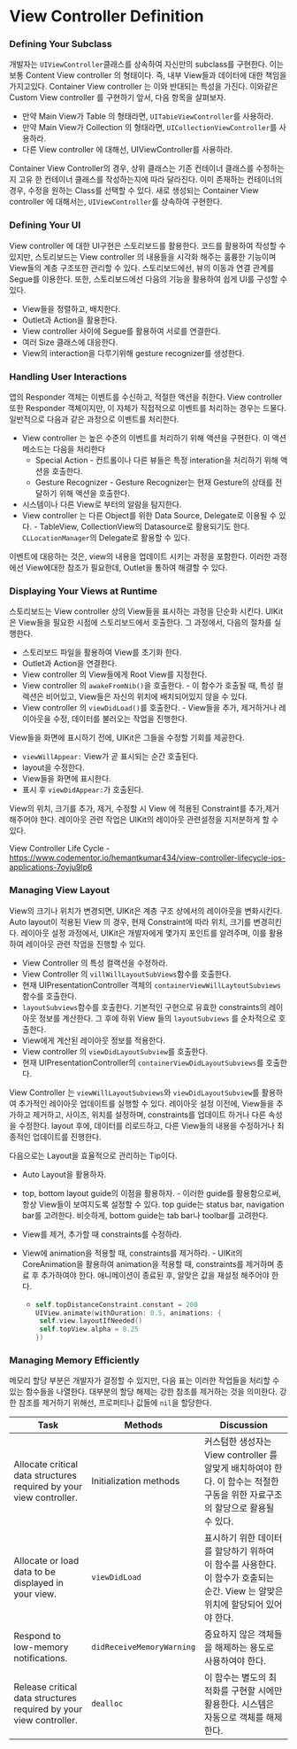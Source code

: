 # View Controller Definition



### Defining Your Subclass

개발자는 `UIViewController`클래스를 상속하여 자신만의 subclass를 구현한다. 이는 보통 Content View controller 의 형태이다. 즉, 내부 View들과 데이터에 대한 책임을 가지고있다. Container View controller 는 이와 반대되는 특성을 가진다. 이와같은 Custom View controller 를 구현하기 앞서, 다음 항목을 살펴보자.

- 만약 Main View가 Table 의 형태라면, `UITabieViewController`를 사용하라.
- 만약 Main View가 Collection 의 형태라면, `UICollectionViewController`를 사용하라.
- 다른 View controller 에 대해선, UIViewController를 사용하라.

Container View Controller의 경우, 상위 클래스는 기존 컨테이너 클래스를 수정하는지 고유 한 컨테이너 클래스를 작성하는지에 따라 달라진다. 이미 존재하는 컨테이너의 경우, 수정을 원하는 Class를 선택할 수 있다. 새로 생성되는 Container View controller 에 대해서는, `UIViewController`를 상속하여 구현한다.



### Defining Your UI

View controller 에 대한 UI구현은 스토리보드를 활용한다. 코드를 활용하여 작성할 수 있지만, 스토리보드는 View controller 의 내용들을 시각화 해주는 훌륭한 기능이며 View들의 계층 구조또한 관리할 수 있다. 스토리보드에선, 뷰의 이동과 연결 관계를 Segue를 이용한다. 또한, 스토리보드에선 다음의 기능을 활용하여 쉽게 UI를 구성할 수 있다.

- View들을 정렬하고, 배치한다.
- Outlet과 Action을 활용한다.
- View controller 사이에 Segue를 활용하여 서로를 연결한다.
- 여러 Size 클래스에 대응한다.
- View의 interaction을 다루기위해 gesture recognizer를 생성한다.



### Handling User Interactions

앱의 Responder 객체는 이벤트를 수신하고, 적절한 액션을 취한다. View controller 또한 Responder 객체이지만, 이 자체가 직접적으로 이벤트를 처리하는 경우는 드물다. 일반적으로 다음과 같은 과정으로 이벤트를 처리한다.

- View controller 는 높은 수준의 이벤트를 처리하기 위해 액션을 구현한다. 이 액션 메소드는 다음을 처리한다 
  - Special Action - 컨트롤이나 다른 뷰들은 특정 interation을 처리하기 위해 액션을 호출한다.
  - Gesture Recognizer - Gesture Recognizer는 현재 Gesture의 상태를 전달하기 위해 액션을 호출한다.
- 시스템이나 다른 View로 부터의 알람을 탐지한다. 
- View controller 는 다른 Object를 위한 Data Source, Delegate로 이용될 수 있다. - TableView, CollectionView의 Datasource로 활용되기도 한다. `CLLocationManager`의 Delegate로 활용할 수 있다. 

이벤트에 대응하는 것은, view의 내용을 업데이트 시키는 과정을 포함한다. 이러한 과정에선 View에대한 참조가 필요한데, Outlet을 통하여 해결할 수 있다. 



### Displaying Your Views at Runtime

스토리보드는 View controller 상의 View들을 표시하는 과정을 단순화 시킨다. UIKit은 View들을 필요한 시점에  스토리보드에서 호출한다. 그 과정에서, 다음의 절차를 실행한다.

- 스토리보드 파일을 활용하여 View를 초기화 한다.
- Outlet과 Action을 연결한다.
- View controller 의 View들에게 Root View를 지정한다.
- View controller 의 `awakeFromNib()`을 호출한다. - 이 함수가 호출될 때, 특성 컬렉션은 비어있고, View들은 자신의 위치에 배치되어있지 않을 수 있다.
- View controller 의 `viewDidLoad()`를 호출한다. - View들을 추가, 제거하거나 레이아웃을 수정, 데이터를 불러오는 작업을 진행한다.

View들을 화면에 표시하기 전에, UIKit은 그들을 수정할 기회를 제공한다. 

- `viewWillAppear:` View가 곧 표시되는 순간 호출된다.
- layout을 수정한다.
- View들을 화면에 표시한다.
- 표시 후 `viewDidAppear:`가 호출된다.

View의 위치, 크기를 추가, 제거, 수정할 시 View 에 적용된 Constraint를 추가,제거 해주어야 한다. 레이아웃 관련 작업은 UIKit의 레이아웃 관련설정을 지저분하게 할 수 있다. 

View Controller Life Cycle - https://www.codementor.io/hemantkumar434/view-controller-lifecycle-ios-applications-7oyju9lp6

### Managing View Layout

View의 크기나 위치가 변경되면, UIKit은 계층 구조 상에서의 레이아웃을 변화시킨다. Auto layout이 적용된 View 의 경우, 현재 Constraint에 따라 위치, 크기를 변경히킨다.  레이아웃 설정 과정에서, UIKit은 개발자에게 몇가지 포인트를 알려주며, 이를 활용하여 레이아웃 관련 작업을 진행할 수 있다. 

- View Controller 의 특성 컬랙션을 수정하라. 
- View Controller 의 `villWillLayoutSubViews`함수를 호출한다.
- 현재 UIPresentationController 객체의 `containerViewWillLaytoutSubviews`함수를 호출한다.
- `layoutSubviews`함수를 호출한다. 기본적인 구현으로 유효한 constraints의 레이아웃 정보를 계산한다. 그 후에 하위 View 들의 `layoutSubviews` 를 순차적으로 호출한다.
- View에게 계산된 레이아웃 정보를 적용한다.
- View controller 의 `viewDidLayoutSubview`를 호출한다.
- 현재 UIPresentationController의 `containerViewDidLayoutSubviews`를 호출한다.

View Controller 는 `viewWillLayoutSubviews`와 `viewDidLayoutSubview`를 활용하여 추가적인 레이아웃 업데이트를 실행할 수 있다. 레이아웃 설정 이전에, View들을 추가하고 제거하고, 사이즈, 위치를 설정하며, constraints를 업데이트 하거나 다른 속성을 수정한다. layout 후에, 데이터를 리로드하고, 다른 View들의 내용을 수정하거나 최종적인 업데이트를 진행한다.

다음으로는 Layout을 효율적으로 관리하는 Tip이다.

- Auto Layout을 활용하자. 

- top, bottom layout guide의 이점을 활용하자. - 이러한 guide를 활용함으로써, 항상 View들이 보여지도록 설정할 수 있다.  top guide는 status bar, navigation bar를 고려한다. 비슷하게, bottom guide는 tab bar나 toolbar를 고려한다.

- View를 제거, 추가할 때 constraints를 수정하라. 

- View에 animation을 적용할 때, constraints를 제거하라. - UIKit의 CoreAnimation을 활용하여 animation을 적용할 때, constraints를 제거하며 종료 후 추가하여야 한다. 애니메이션이 종료된 후, 알맞은 값을 재설정 해주어야 한다.

  - ```swift
    self.topDistanceConstraint.constant = 200 
    UIView.animate(withDuration: 0.5, animations: {
     self.view.layoutIfNeeded()
     self.topView.alpha = 0.25
    })
    ```




### Managing Memory Efficiently

메모리 할당 부분은 개발자가 결정할 수 있지만, 다음 표는 이러한 작업들을 처리할 수 있는 함수들을 나열한다. 대부분의 할당 해제는 강한 참조를 제거하는 것을 의미한다. 강한 참조를 제거하기 위해선, 프로퍼티나 값들에 `nil`을 할당한다.

| Task                                     | Methods                   | Discussion                               |
| ---------------------------------------- | ------------------------- | ---------------------------------------- |
| Allocate critical data structures required by your view controller. | Initialization methods    | 커스텀한 생성자는 View controller 를 알맞게 배치하여야 한다. 이 함수는 적절한 구동을 위한 자료구조의 할당으로 활용될 수 있다. |
| Allocate or load data to be displayed in your view. | `viewDidLoad`             | 표시하기 위한 데이터를 할당하기 위하여 이 함수를 사용한다. 이 함수가 호출되는 순간. View 는 알맞은 위치에 할당되어 있어야 한다. |
| Respond to low-memory notifications.     | `didReceiveMemoryWarning` | 중요하지 않은 객체들을 해제하는 용도로 사용하여야 한다.          |
| Release critical data structures required by your view controller. | `dealloc`                 | 이 함수는 별도의 최적화를 구현할 시에만 활용한다. 시스템은 자동으로 객체를 해제한다. |























